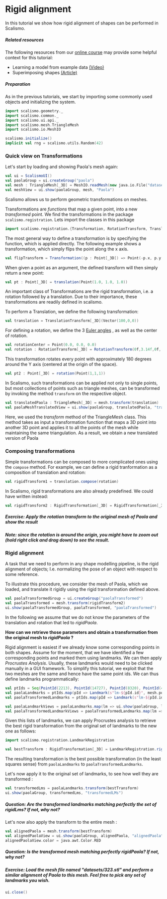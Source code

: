# Rigid alignment

In this tutorial we show how rigid alignment of shapes can be performed in Scalismo.

##### Related resources

The following resources from our [online course](www.futurelearn.com/courses/statistical-shape-modelling) may provide
some helpful context for this tutorial:

- Learning a model from example data [(Video)](https://www.futurelearn.com/courses/statistical-shape-modelling/3/steps/250329)
- Superimposing shapes [(Article)](https://www.futurelearn.com/courses/statistical-shape-modelling/3/steps/250330)  

##### Preparation
As in the previous tutorials, we start by importing some commonly used objects and initializing the system. 

```scala mdoc:silent
import scalismo.geometry._
import scalismo.common._
import scalismo.ui.api._
import scalismo.mesh.TriangleMesh
import scalismo.io.MeshIO

scalismo.initialize()
implicit val rng = scalismo.utils.Random(42)
```

### Quick view on Transformations

Let's start by loading and showing Paola's mesh again:

```scala mdoc:silent
val ui = ScalismoUI()
val paolaGroup = ui.createGroup("paola")
val mesh : TriangleMesh[_3D] = MeshIO.readMesh(new java.io.File("datasets/Paola.stl")).get
val meshView = ui.show(paolaGroup, mesh, "Paola")
``` 

Scalismo allows us to perform geometric transformations on meshes.

Transformations are *functions* that map a given point, into a new *transformed* point.
We find the transformations in the package ```scalismo.registration```. 
Lets import the classes in this package
```scala mdoc:silent
import scalismo.registration.{Transformation, RotationTransform, TranslationTransform, RigidTransformation}
```


The most general way to define a transformation is by specifying the function, which is applied directly.
The following example shows a transformation, which simply flips the point along the x axis. 

```scala mdoc:silent
val flipTransform = Transformation((p : Point[_3D]) => Point(-p.x, p.y, p.z))
```

When given a point as an argument, the defined transform will then simply return a new point:

```scala mdoc:silent
val pt : Point[_3D] = translation(Point(1.0, 1.0, 1.0))
```

An important class of Transformations are the rigid transformation, i.e. a rotation followed by a translation. Due to their 
importance, these transformations are readily defined in scalismo. 

To perform a  Translation, we define the following transformation:

```scala mdoc:silent
val translation = TranslationTransform[_3D](Vector(100,0,0))
```

For defining a rotation, we define the 3 [Euler angles](https://en.wikipedia.org/wiki/Euler_angles) , as well as the center of rotation.
```scala mdoc:silent
val rotationCenter = Point(0.0, 0.0, 0.0)
val rotation : RotationTransform[_3D] = RotationTransform(0f,3.14f,0f, rotationCenter)
```
This transformation rotates every point with approximately 180 degrees around the Y axis (centered at the origin of the space). 

```scala mdoc:silent
val pt2 : Point[_3D] = rotation(Point(1,1,1))
```

In Scalismo, such transformations can be applied not only to single points, but most collections of points such as triangle meshes, can be 
transformed by invoking the method ```transform``` on the respective object.

```scala mdoc:silent
val translatedPaola : TriangleMesh[_3D] = mesh.transform(translation)
val paolaMeshTranslatedView = ui.show(paolaGroup, translatedPaola, "translatedPaola")
```

Here, we used the *transform* method of the TriangleMesh class. This method takes as input a transformation function that maps a 3D point into another 3D point and applies it to all the points of the mesh while maintaining the same triangulation. As a result, we obtain a new translated version of Paola

### Composing transformations

Simple transformations can be composed to more complicated ones using the ```compose``` method. For example, we can define a rigid 
tranformation as a composition of translation and rotation:
```scala mdoc:silent
val rigidTransform1 = translation.compose(rotation)
```

In Scalismo, rigid transformations are also already predefined. We could have written instead:

```scala mdoc:silent
val rigidTransform2 : RigidTransformation[_3D] = RigidTransformation[_3D](translation, rotation)
```


##### Exercise: Apply the rotation transform to the original mesh of Paola and show the result
##### Note: since the rotation is around the origin, you might have to zoom out (hold right click and drag down) to see the result.


### Rigid alignment

A task that we need to perform in any shape modelling pipeline, is the rigid alignment of objects; I.e. normalizing the pose of 
an object with respect to some reference. 

To illustrate this procedure, we consider the mesh of Paola, which we loaded, and translate it rigidly using the rigid transformation defined above. 
```scala mdoc:silent
val paolaTransformedGroup = ui.createGroup("paolaTransformed")
val paolaTransformed = mesh.transform(rigidTransform2)
ui.show(paolaTransformedGroup, paolaTransformed, "paolaTransformed")
```

In the following we assume that we do not know the parameters of the translation and rotation that led to *rigidPaola*.

**How can we retrieve those parameters and obtain a transformation from the original mesh to *rigidPaola* ?**

Rigid alignment is easiest if we already know some corresponding points in both shapes. Assume for the moment, that we 
have identified a few corresponding points and marked them using landmarks. We can then apply *Procrustes Analysis*. 
Usually, these landmarks would need to be clicked manually in a GUI framework. To simplify this tutorial, we exploit that the two meshes
are the same and hence have the same point ids. We can thus define landmarks programmatically:

```scala mdoc:silent
val ptIds = Seq(PointId(2213), PointId(14727), PointId(8320), PointId(48182))
val paolaLandmarks = ptIds.map(pId => Landmark(s"lm-${pId.id}", mesh.pointSet.point(pId)))
val paolaTransformedLandmarks = ptIds.map(pId => Landmark(s"lm-${pId.id}", paolaTransformed.pointSet.point(pId)))

val paolaLandmarkViews = paolaLandmarks.map(lm => ui.show(paolaGroup, lm, s"${lm.id}"))
val paolaTransformedLandmarkViews = paolaTransformedLandmarks.map(lm => ui.show(paolaTransformedGroup, lm, lm.id))
```

Given this lists of landmarks, we can apply Procrustes analysis to retrieve the best rigid transformation from the original set of landmarks to the new one as follows:

```scala mdoc:silent
import scalismo.registration.LandmarkRegistration

val bestTransform : RigidTransformation[_3D] = LandmarkRegistration.rigid3DLandmarkRegistration(paolaLandmarks, paolaTransformedLandmarks)
```

The resulting transformation is the best possible transformation (in the least squares sense) from ```paolaLandmarks``` to ```paolaTransformedLandmarks```. 

Let's now apply it to the original set of landmarks, to see how well they are transformed : 

```scala mdoc:silent
val transformedLms = paolaLandmarks.transform(bestTransform)
ui.show(paolaGroup, transformedLms, "transformedLMs")
```

##### Question: Are the transformed landmarks matching *perfectly* the set of *rigidLms*? If not, why not?

Let's now also apply the transform to the entire mesh : 

```scala mdoc:silent
val alignedPaola = mesh.transform(bestTransform)
val alignedPaolaView = ui.show(paolaGroup, alignedPaola, "alignedPaola") 
alignedPaolaView.color = java.awt.Color.RED
```

##### Question: Is the transformed mesh matching *perfectly rigidPaola*? If not, why not?


##### Exercise: Load the mesh file named "datasets/323.stl" and perform a similar alignment of Paola to this mesh. Feel free to pick any set of landmarks you wish.

```scala mdoc:invisible
ui.close()
```